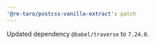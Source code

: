 ```yaml
---
'@re-taro/postcss-vanilla-extract': patch
---
```


Updated dependency `@babel/traverse` to `7.24.0`.
